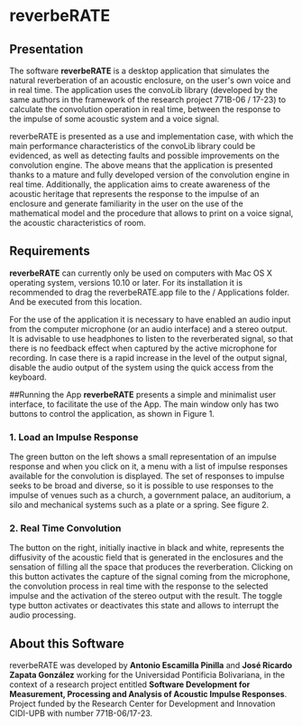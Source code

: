 # reverbeRATE
## Presentation
The software **reverbeRATE** is a desktop application that simulates the natural reverberation of an acoustic enclosure, on the user's own voice and in real time. The application uses the convoLib library (developed by the same authors in the framework of the research project 771B-06 / 17-23) to calculate the convolution operation in real time, between the response to the impulse of some acoustic system and a voice signal.

reverbeRATE is presented as a use and implementation case, with which the main performance characteristics of the convoLib library could be evidenced, as well as detecting faults and possible improvements on the convolution engine. The above means that the application is presented thanks to a mature and fully developed version of the convolution engine in real time. Additionally, the application aims to create awareness of the acoustic heritage that represents the response to the impulse of an enclosure and generate familiarity in the user on the use of the mathematical model and the procedure that allows to print on a voice signal, the acoustic characteristics of room.

## Requirements
**reverbeRATE** can currently only be used on computers with Mac OS X operating system, versions 10.10 or later. For its installation it is recommended to drag the reverbeRATE.app file to the / Applications folder. And be executed from this location.

For the use of the application it is necessary to have enabled an audio input from the computer microphone (or an audio interface) and a stereo output. It is advisable to use headphones to listen to the reverberated signal, so that there is no feedback effect when captured by the active microphone for recording. In case there is a rapid increase in the level of the output signal, disable the audio output of the system using the quick access from the keyboard.

##Running the App
**reverbeRATE** presents a simple and minimalist user interface, to facilitate the use of the App. The main window only has two buttons to control the application, as shown in Figure 1.

### 1. Load an Impulse Response
The green button on the left shows a small representation of an impulse response and when you click on it, a menu with a list of impulse responses available for the convolution is displayed. The set of responses to impulse seeks to be broad and diverse, so it is possible to use responses to the impulse of venues such as a church, a government palace, an auditorium, a silo and mechanical systems such as a plate or a spring. See figure 2.

### 2. Real Time Convolution
The button on the right, initially inactive in black and white, represents the diffusivity of the acoustic field that is generated in the enclosures and the sensation of filling all the space that produces the reverberation. Clicking on this button activates the capture of the signal coming from the microphone, the convolution process in real time with the response to the selected impulse and the activation of the stereo output with the result. The toggle type button activates or deactivates this state and allows to interrupt the audio processing.

## About this Software
reverbeRATE was developed by **Antonio Escamilla Pinilla** and **José Ricardo Zapata González** working for the Universidad Pontificia Bolivariana, in the context of a research project entitled **Software Development for Measurement, Processing and Analysis of Acoustic Impulse Responses**. Project funded by the Research Center for Development and Innovation CIDI-UPB with number 771B-06/17-23.
